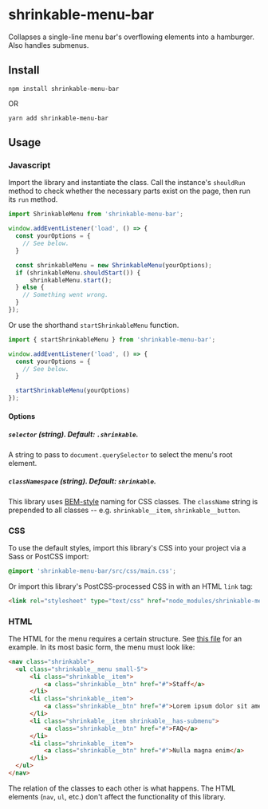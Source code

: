 # shrinkable-menu-bar

Collapses a single-line menu bar's overflowing elements into a hamburger. Also handles submenus.

## Install

```
npm install shrinkable-menu-bar
```

OR

```
yarn add shrinkable-menu-bar
```

## Usage

### Javascript

Import the library and instantiate the class. Call the instance's `shouldRun` method to check whether the necessary parts exist on the page, then run its `run` method.

```Javascript
import ShrinkableMenu from 'shrinkable-menu-bar';

window.addEventListener('load', () => {
  const yourOptions = {
    // See below.
  }

  const shrinkableMenu = new ShrinkableMenu(yourOptions);
  if (shrinkableMenu.shouldStart()) {
      shrinkableMenu.start();
  } else {
    // Something went wrong.
  }
});
```

Or use the shorthand `startShrinkableMenu` function.

```Javascript
import { startShrinkableMenu } from 'shrinkable-menu-bar';

window.addEventListener('load', () => {
  const yourOptions = {
    // See below.
  }

  startShrinkableMenu(yourOptions)
});
```

#### Options

##### `selector` (string). Default: `.shrinkable`.

A string to pass to `document.querySelector` to select the menu's root element.

##### `classNamespace` (string). Default: `shrinkable`.

This library uses [BEM-style](http://getbem.com/naming/) naming for CSS classes. The `className` string is prepended to all classes -- e.g. `shrinkable__item`, `shrinkable__button`.

### CSS

To use the default styles, import this library's CSS into your project via a Sass or PostCSS import:

```CSS
@import 'shrinkable-menu-bar/src/css/main.css';
```

Or import this library's PostCSS-processed CSS in with an HTML `link` tag:

```HTML
<link rel="stylesheet" type="text/css" href="node_modules/shrinkable-menu-bar/dist/shrinkable-menu-bar.min.css" />
```

### HTML

The HTML for the menu requires a certain structure. See [this file](example/src/index.html) for an example. In its most basic form, the menu must look like:

```HTML
<nav class="shrinkable">
  <ul class="shrinkable__menu small-5">
      <li class="shrinkable__item">
          <a class="shrinkable__btn" href="#">Staff</a>
      </li>
      <li class="shrinkable__item">
          <a class="shrinkable__btn" href="#">Lorem ipsum dolor sit amet</a>
      </li>
      <li class="shrinkable__item shrinkable__has-submenu">
          <a class="shrinkable__btn" href="#">FAQ</a>
      </li>
      <li class="shrinkable__item">
          <a class="shrinkable__btn" href="#">Nulla magna enim</a>
      </li>
  </ul>
</nav>
```

The relation of the classes to each other is what happens. The HTML elements (`nav`, `ul`, etc.) don't affect the functionality of this library.
